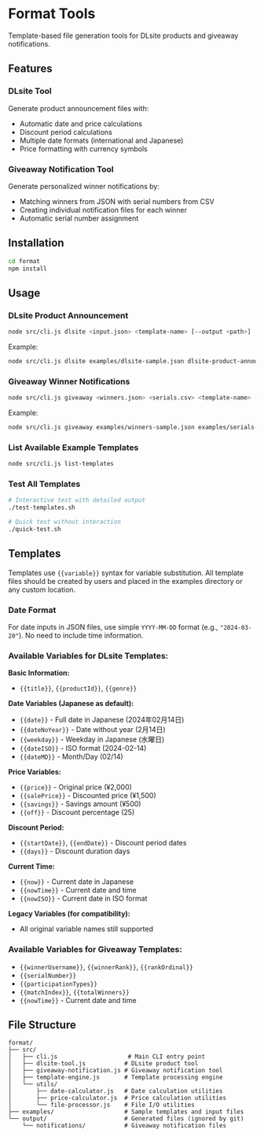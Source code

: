 # Format Tools

Template-based file generation tools for DLsite products and giveaway notifications.

## Features

### DLsite Tool
Generate product announcement files with:
- Automatic date and price calculations
- Discount period calculations
- Multiple date formats (international and Japanese)
- Price formatting with currency symbols

### Giveaway Notification Tool
Generate personalized winner notifications by:
- Matching winners from JSON with serial numbers from CSV
- Creating individual notification files for each winner
- Automatic serial number assignment

## Installation

```bash
cd format
npm install
```

## Usage

### DLsite Product Announcement
```bash
node src/cli.js dlsite <input.json> <template-name> [--output <path>]
```

Example:
```bash
node src/cli.js dlsite examples/dlsite-sample.json dlsite-product-announcement
```

### Giveaway Winner Notifications
```bash
node src/cli.js giveaway <winners.json> <serials.csv> <template-name> [--output-dir <path>]
```

Example:
```bash
node src/cli.js giveaway examples/winners-sample.json examples/serials-sample.csv giveaway-winner-notification
```

### List Available Example Templates
```bash
node src/cli.js list-templates
```

### Test All Templates
```bash
# Interactive test with detailed output
./test-templates.sh

# Quick test without interaction
./quick-test.sh
```

## Templates

Templates use `{{variable}}` syntax for variable substitution. All template files should be created by users and placed in the examples directory or any custom location.

### Date Format
For date inputs in JSON files, use simple `YYYY-MM-DD` format (e.g., `"2024-03-20"`). No need to include time information.

### Available Variables for DLsite Templates:

**Basic Information:**
- `{{title}}`, `{{productId}}`, `{{genre}}`

**Date Variables (Japanese as default):**
- `{{date}}` - Full date in Japanese (2024年02月14日)
- `{{dateNoYear}}` - Date without year (2月14日)
- `{{weekday}}` - Weekday in Japanese (水曜日)
- `{{dateISO}}` - ISO format (2024-02-14)
- `{{dateMD}}` - Month/Day (02/14)

**Price Variables:**
- `{{price}}` - Original price (¥2,000)
- `{{salePrice}}` - Discounted price (¥1,500)
- `{{savings}}` - Savings amount (¥500)
- `{{off}}` - Discount percentage (25)

**Discount Period:**
- `{{startDate}}`, `{{endDate}}` - Discount period dates
- `{{days}}` - Discount duration days

**Current Time:**
- `{{now}}` - Current date in Japanese
- `{{nowTime}}` - Current date and time
- `{{nowISO}}` - Current date in ISO format

**Legacy Variables (for compatibility):**
- All original variable names still supported

### Available Variables for Giveaway Templates:
- `{{winnerUsername}}`, `{{winnerRank}}`, `{{rankOrdinal}}`
- `{{serialNumber}}`
- `{{participationTypes}}`
- `{{matchIndex}}`, `{{totalWinners}}`
- `{{nowTime}}` - Current date and time

## File Structure

```
format/
├── src/
│   ├── cli.js                    # Main CLI entry point
│   ├── dlsite-tool.js           # DLsite product tool
│   ├── giveaway-notification.js # Giveaway notification tool
│   ├── template-engine.js       # Template processing engine
│   └── utils/
│       ├── date-calculator.js   # Date calculation utilities
│       ├── price-calculator.js  # Price calculation utilities
│       └── file-processor.js    # File I/O utilities
├── examples/                    # Sample templates and input files
└── output/                      # Generated files (ignored by git)
    └── notifications/           # Giveaway notification files
```
